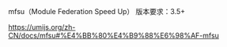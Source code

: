 mfsu（Module Federation Speed Up）
版本要求：3.5+

https://umijs.org/zh-CN/docs/mfsu#%E4%BB%80%E4%B9%88%E6%98%AF-mfsu